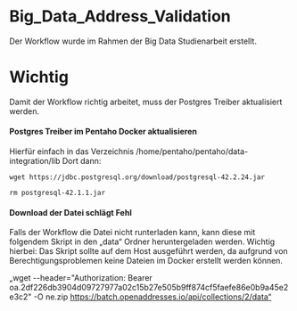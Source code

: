 # Big_Data_Address_Validation
Der Workflow wurde im Rahmen der Big Data Studienarbeit erstellt.

# Wichtig
Damit der Workflow richtig arbeitet, muss der Postgres Treiber aktualisiert werden.

#### Postgres Treiber im Pentaho Docker aktualisieren
Hierfür einfach in das Verzeichnis /home/pentaho/pentaho/data-integration/lib
Dort dann:

``wget https://jdbc.postgresql.org/download/postgresql-42.2.24.jar``

``rm postgresql-42.1.1.jar``

#### Download der Datei schlägt Fehl
Falls der Workflow die Datei nicht runterladen kann, kann diese mit folgendem Skript in den „data“ Ordner heruntergeladen werden.
Wichtig hierbei: Das Skript sollte auf dem Host ausgeführt werden, da aufgrund von Berechtigungsproblemen keine Dateien im Docker erstellt werden können.

„wget --header="Authorization: Bearer oa.2df226db3904d09727977a02c15b27e505b9ff874cf5faefe86e0b9a45e2e3c2" -O ne.zip https://batch.openaddresses.io/api/collections/2/data“ 
